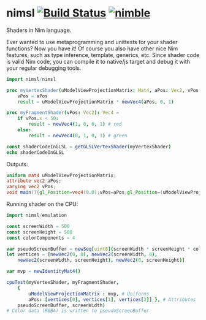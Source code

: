 # nimsl [![Build Status](https://travis-ci.org/yglukhov/nimsl.svg?branch=master)](https://travis-ci.org/yglukhov/nimsl) [![nimble](https://raw.githubusercontent.com/yglukhov/nimble-tag/master/nimble_js.png)](https://github.com/yglukhov/nimble-tag)
Shaders in Nim language.

Ever wanted to use metaprogramming and unittests for your shader functions? Now you have it! Of course you also have other nice Nim features, such as type inference, template, generics, etc. Since shader code is valid Nim code, you can compile it to native/js target and debug it with your regular debugging tools.

```nim
import nimsl/nimsl

proc myVertexShader(uModelViewProjectionMatrix: Mat4, aPos: Vec2, vPos: var Vec2): Vec4 =
    vPos = aPos
    result = uModelViewProjectionMatrix * newVec4(aPos, 0, 1)

proc myFragmentShader(vPos: Vec2): Vec4 =
    if vPos.x < 50:
        result = newVec4(1, 0, 0, 1) # red
    else:
        result = newVec4(0, 1, 0, 1) # green

const shaderCodeInGLSL = getGLSLVertexShader(myVertexShader)
echo shaderCodeInGLSL
```
Outputs:
```glsl
uniform mat4 uModelViewProjectionMatrix;
attribute vec2 aPos;
varying vec2 vPos;
void main(){gl_Position=vec4(0.0);vPos=aPos;gl_Position=(uModelViewProjectionMatrix*vec4(aPos,0.0,1.0));}
```

Running shader on the CPU:
```nim
import nimsl/emulation

const screenWidth = 500
const screenHeight = 500
const colorComponents = 4

var pseudoScreenBuffer = newSeq[uint8](screenWidth * screenHeight * colorComponents)
let vertices = [newVec2(0, 0), newVec2(screenWidth, 0),
    newVec2(screenWidth, screenHeight), newVec2(0, screenHeight)]

var mvp = newIdentityMat4()

cpuTest(myVertexShader, myFragmentShader,
    {
        uModelViewProjectionMatrix : mvp, # Uniforms
        aPos: [vertices[0], vertices[1], vertices[2]] }, # Attributes
    pseudoScreenBuffer, screenWidth)
# Color data (RGBA) is written to pseudoScreenBuffer
```
